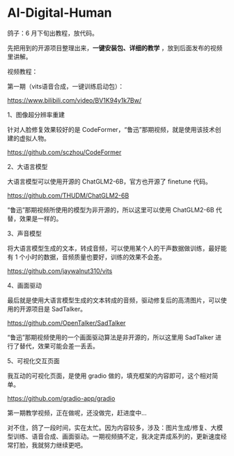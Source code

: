 # AI-Digital-Human

鸽子：6 月下旬出教程，放代码。

先把用到的开源项目整理出来，**一键安装包、详细的教学** ，放到后面发布的视频里讲解。

视频教程：

第一期（vits语音合成，一键训练启动包）：

https://www.bilibili.com/video/BV1K94y1k7Bw/

1、图像超分辨率重建

针对人脸修复效果较好的是 CodeFormer，“鲁迅”那期视频，就是使用该技术创建的虚拟人物。

https://github.com/sczhou/CodeFormer

2、大语言模型

大语言模型可以使用开源的 ChatGLM2-6B，官方也开源了 finetune 代码。

https://github.com/THUDM/ChatGLM2-6B

“鲁迅”那期视频所使用的模型为非开源的，所以这里可以使用 ChatGLM2-6B 代替，效果是一样的。

3、声音模型

将大语言模型生成的文本，转成音频，可以使用某个人的干声数据做训练，最好能有 1 个小时的数据，音频质量也要好，训练的效果不会差。

https://github.com/jaywalnut310/vits

4、画面驱动

最后就是使用大语言模型生成的文本转成的音频，驱动修复后的高清图片，可以使用的开源项目是 SadTalker。

https://github.com/OpenTalker/SadTalker

“鲁迅”那期视频使用的一个画面驱动算法是非开源的，所以这里用 SadTalker 进行了替代，效果可能会差一丢丢。

5、可视化交互页面

我互动的可视化页面，是使用 gradio 做的，填充框架的内容即可，这个相对简单。

https://github.com/gradio-app/gradio

第一期教学视频，正在做呢，还没做完，赶进度中...

对不住，鸽了一段时间，实在太忙。因为内容较多，涉及：图片生成/修复、大模型训练、语音合成、画面驱动。一期视频搞不定，我决定弄成系列的，更新速度经常打脸，我就努力继续更吧。
